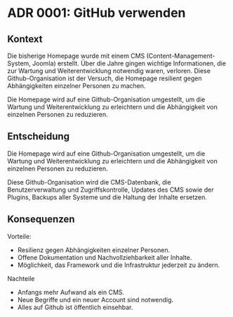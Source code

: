# ADR 0001: GitHub verwenden

## Kontext

Die bisherige Homepage wurde mit einem CMS (Content-Management-System, Joomla) erstellt. Über die Jahre gingen wichtige
Informationen, die zur Wartung und Weiterentwicklung notwendig waren, verloren. Diese Github-Organisation ist der
Versuch, die Homepage resilient gegen Abhängigkeiten einzelner Personen zu machen.

Die Homepage wird auf eine Github-Organisation umgestellt, um die Wartung und Weiterentwicklung zu erleichtern und die
Abhängigkeit von einzelnen Personen zu reduzieren.

## Entscheidung

Die Homepage wird auf eine Github-Organisation umgestellt, um die Wartung und Weiterentwicklung zu erleichtern und die
Abhängigkeit von einzelnen Personen zu reduzieren.

Diese Github-Organisation wird die CMS-Datenbank, die Benutzerverwaltung und Zugriffskontrolle, Updates des CMS sowie
der Plugins, Backups aller Systeme und die Haltung der Inhalte ersetzen.

## Konsequenzen

Vorteile:

- Resilienz gegen Abhängigkeiten einzelner Personen.
- Offene Dokumentation und Nachvollziehbarkeit aller Inhalte.
- Möglichkeit, das Framework und die Infrastruktur jederzeit zu ändern.

Nachteile

- Anfangs mehr Aufwand als ein CMS.
- Neue Begriffe und ein neuer Account sind notwendig.
- Alles auf Github ist öffentlich einsehbar.
